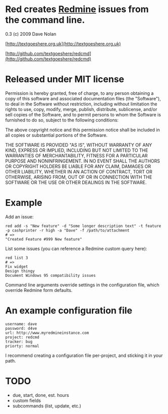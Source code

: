 Red creates [Redmine](http://www.redmine.org/) issues from the command line.
============================================================================

0.3 (c) 2009 Dave Nolan

[http://textgoeshere.org.uk](http://textgoeshere.org.uk)

[http://github.com/textgoeshere/redcmd](http://github.com/textgoeshere/redcmd)

Released under MIT license
==========================

Permission is hereby granted, free of charge, to any person obtaining
a copy of this software and associated documentation files (the
"Software"), to deal in the Software without restriction, including
without limitation the rights to use, copy, modify, merge, publish,
distribute, sublicense, and/or sell copies of the Software, and to
permit persons to whom the Software is furnished to do so, subject to
the following conditions:

The above copyright notice and this permission notice shall be
included in all copies or substantial portions of the Software.

THE SOFTWARE IS PROVIDED "AS IS", WITHOUT WARRANTY OF ANY KIND,
EXPRESS OR IMPLIED, INCLUDING BUT NOT LIMITED TO THE WARRANTIES OF
MERCHANTABILITY, FITNESS FOR A PARTICULAR PURPOSE AND
NONINFRINGEMENT. IN NO EVENT SHALL THE AUTHORS OR COPYRIGHT HOLDERS BE
LIABLE FOR ANY CLAIM, DAMAGES OR OTHER LIABILITY, WHETHER IN AN ACTION
OF CONTRACT, TORT OR OTHERWISE, ARISING FROM, OUT OF OR IN CONNECTION
WITH THE SOFTWARE OR THE USE OR OTHER DEALINGS IN THE SOFTWARE.

Example
=======

Add an issue:

    red add -s "New feature" -d "Some longer description text" -t feature -p cashprinter -r high -a "Dave" -f /path/to/attachment
    # =>
    "Created Feature #999 New feature"
       
List some issues (you can reference a Redmine custom query here):
    
    red list 3
    # =>
    Fix widget
    Design thingy
    Document Windows 95 compatibility issues
    

Command line arguments override settings in the configuration file, which override Redmine form defaults.

An example configuration file
=============================

    username: dave
    password: d4ve
    url: http://www.myredmineinstance.com
    project: redcmd
    tracker: bug
    priorty: normal   

I recommend creating a configuration file per-project, and sticking it in your path.

TODO
====

* due, start, done, est. hours
* custom fields
* subcommands (list, update, etc.)
